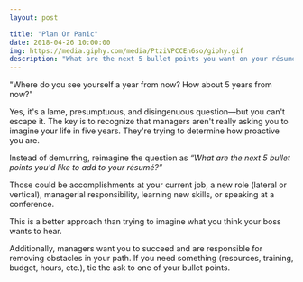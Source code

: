 ```yaml
---
layout: post

title: "Plan Or Panic"
date: 2018-04-26 10:00:00
img: https://media.giphy.com/media/PtziVPCCEn6so/giphy.gif
description: "What are the next 5 bullet points you want on your résumé?"
---
```


"Where do you see yourself a year from now? How about 5 years from now?"

Yes, it's a lame, presumptuous, and disingenuous question&mdash;but you can't escape it. The key is to recognize that managers aren't really asking you to imagine your life in five years. They're trying to determine how proactive you are.

Instead of demurring, reimagine the question as _“What are the next 5 bullet points you'd like to add to your résumé?”_

Those could be accomplishments at your current job, a new role (lateral or vertical), managerial responsibility, learning new skills, or speaking at a conference.

This is a better approach than trying to imagine what you think your boss wants to hear.

Additionally, managers want you to succeed and are responsible for removing obstacles in your path. If you need something (resources, training, budget, hours, etc.), tie the ask to one of your bullet points.